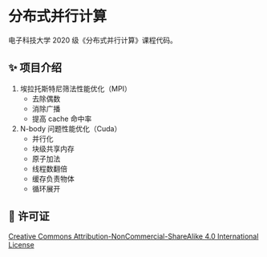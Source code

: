 # 分布式并行计算

电子科技大学 2020 级《分布式并行计算》课程代码。

## ✨ 项目介绍

1. 埃拉托斯特尼筛法性能优化（MPI）
    - 去除偶数
    - 消除广播
    - 提高 cache 命中率
2. N-body 问题性能优化（Cuda）
    - 并行化
    - 块级共享内存
    - 原子加法
    - 线程数翻倍
    - 缓存负责物体
    - 循环展开

## 📄 许可证

[Creative Commons Attribution-NonCommercial-ShareAlike 4.0 International License](https://creativecommons.org/licenses/by-nc-sa/4.0/)
